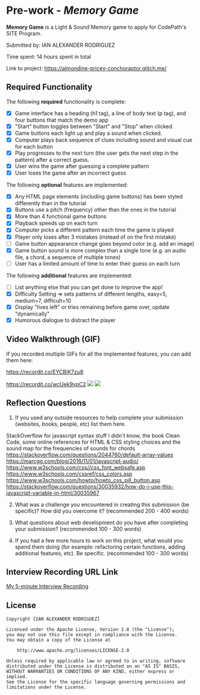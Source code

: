 # Pre-work - *Memory Game*

**Memory Game** is a Light & Sound Memory game to apply for CodePath's SITE Program. 

Submitted by: IAN ALEXANDER RODRIGUEZ

Time spent: 14 hours spent in total

Link to project: https://almondine-pricey-conchoraptor.glitch.me/

## Required Functionality

The following **required** functionality is complete:

* [X] Game interface has a heading (h1 tag), a line of body text (p tag), and four buttons that match the demo app
* [X] "Start" button toggles between "Start" and "Stop" when clicked. 
* [X] Game buttons each light up and play a sound when clicked. 
* [X] Computer plays back sequence of clues including sound and visual cue for each button
* [X] Play progresses to the next turn (the user gets the next step in the pattern) after a correct guess. 
* [X] User wins the game after guessing a complete pattern
* [X] User loses the game after an incorrect guess

The following **optional** features are implemented:

* [X] Any HTML page elements (including game buttons) has been styled differently than in the tutorial
* [X] Buttons use a pitch (frequency) other than the ones in the tutorial
* [X] More than 4 functional game buttons
* [X] Playback speeds up on each turn
* [X] Computer picks a different pattern each time the game is played
* [X] Player only loses after 3 mistakes (instead of on the first mistake)
* [ ] Game button appearance change goes beyond color (e.g. add an image)
* [X] Game button sound is more complex than a single tone (e.g. an audio file, a chord, a sequence of multiple tones)
* [ ] User has a limited amount of time to enter their guess on each turn

The following **additional** features are implemented:

- [ ] List anything else that you can get done to improve the app!
- [X] Difficulty Setting => sets patterns of different lengths, easy=5, medium=7, difficult=10
- [X] Display "lives left" or tries remaining before game over, update "dynamically"
- [X] Humorous dialogue to distract the player

## Video Walkthrough (GIF)

If you recorded multiple GIFs for all the implemented features, you can add them here:

 https://recordit.co/EYCBiK7zu8
 
 https://recordit.co/wcUek9vpC2
![](gif3-link-here)
![](gif4-link-here)

## Reflection Questions
1. If you used any outside resources to help complete your submission (websites, books, people, etc) list them here. 

StackOverflow for javascript syntax stuff I didn't know, the book Clean Code, some online references for HTML & CSS styling choices and the sound map for the frequencies of sounds for chords
https://stackoverflow.com/questions/2044760/default-array-values
https://marcgg.com/blog/2016/11/01/javascript-audio/
https://www.w3schools.com/css//css_font_websafe.asp
https://www.w3schools.com/cssref/css_colors.asp
https://www.w3schools.com/howto/howto_css_pill_button.asp
https://stackoverflow.com/questions/30035932/how-do-i-use-this-javascript-variable-in-html/30035967

2. What was a challenge you encountered in creating this submission (be specific)? 
	How did you overcome it? (recommended 200 - 400 words) 


3. What questions about web development do you have after completing your submission? 
	(recommended 100 - 300 words) 


4. If you had a few more hours to work on this project, what would you spend them doing 
	(for example: refactoring certain functions, adding additional features, etc).
	Be specific. (recommended 100 - 300 words) 




## Interview Recording URL Link

[My 5-minute Interview Recording](your-link-here)


## License

    Copyright [IAN ALEXANDER RODRIGUEZ]

    Licensed under the Apache License, Version 2.0 (the "License");
    you may not use this file except in compliance with the License.
    You may obtain a copy of the License at

        http://www.apache.org/licenses/LICENSE-2.0

    Unless required by applicable law or agreed to in writing, software
    distributed under the License is distributed on an "AS IS" BASIS,
    WITHOUT WARRANTIES OR CONDITIONS OF ANY KIND, either express or implied.
    See the License for the specific language governing permissions and
    limitations under the License.
